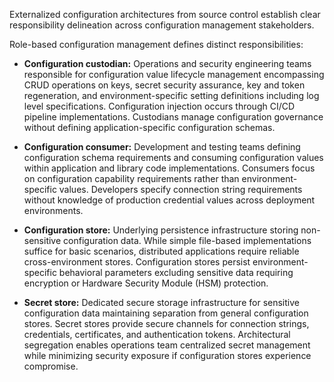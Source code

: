 Externalized configuration architectures from source control establish clear responsibility delineation across configuration management stakeholders.

Role-based configuration management defines distinct responsibilities:

- **Configuration custodian:** Operations and security engineering teams responsible for configuration value lifecycle management encompassing CRUD operations on keys, secret security assurance, key and token regeneration, and environment-specific setting definitions including log level specifications. Configuration injection occurs through CI/CD pipeline implementations. Custodians manage configuration governance without defining application-specific configuration schemas.

- **Configuration consumer:** Development and testing teams defining configuration schema requirements and consuming configuration values within application and library code implementations. Consumers focus on configuration capability requirements rather than environment-specific values. Developers specify connection string requirements without knowledge of production credential values across deployment environments.

- **Configuration store:** Underlying persistence infrastructure storing non-sensitive configuration data. While simple file-based implementations suffice for basic scenarios, distributed applications require reliable cross-environment stores. Configuration stores persist environment-specific behavioral parameters excluding sensitive data requiring encryption or Hardware Security Module (HSM) protection.

- **Secret store:** Dedicated secure storage infrastructure for sensitive configuration data maintaining separation from general configuration stores. Secret stores provide secure channels for connection strings, credentials, certificates, and authentication tokens. Architectural segregation enables operations team centralized secret management while minimizing security exposure if configuration stores experience compromise.

